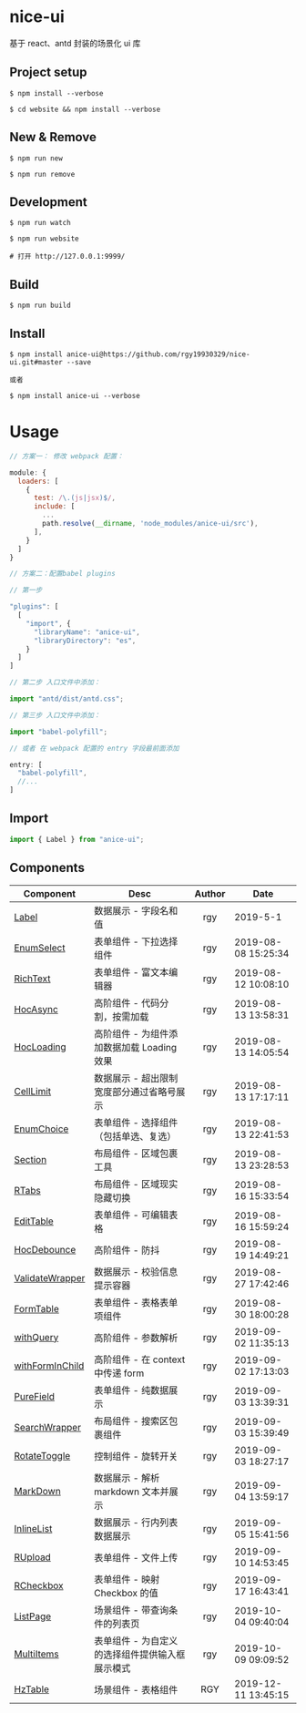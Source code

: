# nice-ui

基于 react、antd 封装的场景化 ui 库

## Project setup

```shell
$ npm install --verbose

$ cd website && npm install --verbose
```

## New & Remove

```shell
$ npm run new

$ npm run remove
```

## Development

```
$ npm run watch

$ npm run website

# 打开 http://127.0.0.1:9999/
```

## Build

```shell
$ npm run build
```

## Install

```shell
$ npm install anice-ui@https://github.com/rgy19930329/nice-ui.git#master --save

或者

$ npm install anice-ui --verbose
```

# Usage

```js
// 方案一： 修改 webpack 配置：

module: {
  loaders: [
    {
      test: /\.(js|jsx)$/,
      include: [
        ...
        path.resolve(__dirname, 'node_modules/anice-ui/src'),
      ],
    }
  ]
}

// 方案二：配置babel plugins

// 第一步

"plugins": [
  [
    "import", {
      "libraryName": "anice-ui",
      "libraryDirectory": "es",
    }
  ]
]

// 第二步 入口文件中添加：

import "antd/dist/antd.css";

// 第三步 入口文件中添加：

import "babel-polyfill";

// 或者 在 webpack 配置的 entry 字段最前面添加

entry: [
  "babel-polyfill",
  //...
]

```

## Import

```js
import { Label } from "anice-ui";
```

## Components

| Component                                                 | Desc                                            | Author | Date                |
| --------------------------------------------------------- | ----------------------------------------------- | :----: | ------------------- |
| [Label](./components/Label/README.md)                     | 数据展示 - 字段名和值                           |  rgy   | 2019-5-1            |
| [EnumSelect](./components/EnumSelect/README.md)           | 表单组件 - 下拉选择组件                         |  rgy   | 2019-08-08 15:25:34 |
| [RichText](./components/RichText/README.md)               | 表单组件 - 富文本编辑器                         |  rgy   | 2019-08-12 10:08:10 |
| [HocAsync](./components/HocAsync/README.md)               | 高阶组件 - 代码分割，按需加载                   |  rgy   | 2019-08-13 13:58:31 |
| [HocLoading](./components/HocLoading/README.md)           | 高阶组件 - 为组件添加数据加载 Loading 效果      |  rgy   | 2019-08-13 14:05:54 |
| [CellLimit](./components/CellLimit/README.md)             | 数据展示 - 超出限制宽度部分通过省略号展示       |  rgy   | 2019-08-13 17:17:11 |
| [EnumChoice](./components/EnumChoice/README.md)           | 表单组件 - 选择组件（包括单选、复选）           |  rgy   | 2019-08-13 22:41:53 |
| [Section](./components/Section/README.md)                 | 布局组件 - 区域包裹工具                         |  rgy   | 2019-08-13 23:28:53 |
| [RTabs](./components/RTabs/README.md)                     | 布局组件 - 区域现实隐藏切换                     |  rgy   | 2019-08-16 15:33:54 |
| [EditTable](./components/EditTable/README.md)             | 表单组件 - 可编辑表格                           |  rgy   | 2019-08-16 15:59:24 |
| [HocDebounce](./components/HocDebounce/README.md)         | 高阶组件 - 防抖                                 |  rgy   | 2019-08-19 14:49:21 |
| [ValidateWrapper](./components/ValidateWrapper/README.md) | 数据展示 - 校验信息提示容器                     |  rgy   | 2019-08-27 17:42:46 |
| [FormTable](./components/FormTable/README.md)             | 表单组件 - 表格表单项组件                       |  rgy   | 2019-08-30 18:00:28 |
| [withQuery](./components/withQuery/README.md)             | 高阶组件 - 参数解析                             |  rgy   | 2019-09-02 11:35:13 |
| [withFormInChild](./components/withFormInChild/README.md) | 高阶组件 - 在 context 中传递 form               |  rgy   | 2019-09-02 17:13:03 |
| [PureField](./components/PureField/README.md)             | 表单组件 - 纯数据展示                           |  rgy   | 2019-09-03 13:39:31 |
| [SearchWrapper](./components/SearchWrapper/README.md)     | 布局组件 - 搜索区包裹组件                       |  rgy   | 2019-09-03 15:39:49 |
| [RotateToggle](./components/RotateToggle/README.md)       | 控制组件 - 旋转开关                             |  rgy   | 2019-09-03 18:27:17 |
| [MarkDown](./components/MarkDown/README.md)               | 数据展示 - 解析 markdown 文本并展示             |  rgy   | 2019-09-04 13:59:17 |
| [InlineList](./components/InlineList/README.md)           | 数据展示 - 行内列表数据展示                     |  rgy   | 2019-09-05 15:41:56 |
| [RUpload](./components/RUpload/README.md)                 | 表单组件 - 文件上传                             |  rgy   | 2019-09-10 14:53:45 |
| [RCheckbox](./components/RCheckbox/README.md)             | 表单组件 - 映射 Checkbox 的值                   |  rgy   | 2019-09-17 16:43:41 |
| [ListPage](./components/ListPage/README.md)               | 场景组件 - 带查询条件的列表页                   |  rgy   | 2019-10-04 09:40:04 |
| [MultiItems](./components/MultiItems/README.md)           | 表单组件 - 为自定义的选择组件提供输入框展示模式 |  rgy   | 2019-10-09 09:09:52 |
| [HzTable](./components/HzTable/README.md)                 | 场景组件 - 表格组件                             |  RGY   | 2019-12-11 13:45:15 |
